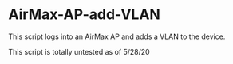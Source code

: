 # AirMax-AP-add-VLAN
This script logs into an AirMax AP and adds a VLAN to the device.


This script is totally untested as of 5/28/20

